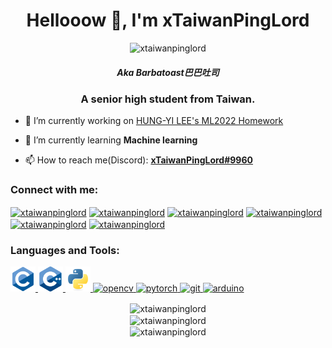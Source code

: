 <h1 align="center">Hellooow 👋, I'm xTaiwanPingLord</h1>
<p align="center"><img src="https://komarev.com/ghpvc/?username=xtaiwanpinglord&label=Profile%20views&color=1ea97f&style=flat" alt="xtaiwanpinglord" /></p>
<h5 align="center">Aka Barbatoast巴巴吐司</h5>
<h3 align="center">A senior high student from Taiwan.</h3>



- 📖 I’m currently working on [HUNG-YI LEE's ML2022 Homework](https://github.com/xTaiwanPingLord/ML2022-Spring-HW)

- 🌱 I’m currently learning **Machine learning**

- 📫 How to reach me(Discord): [**xTaiwanPingLord#9960**](http://discordapp.com/users/684030271074730047)



<h3 align="left">Connect with me:</h3>
<p align="left">
<a href="https://twitter.com/xtaiwanpinglord" target="blank"><img align="center" src="https://raw.githubusercontent.com/rahuldkjain/github-profile-readme-generator/master/src/images/icons/Social/twitter.svg" alt="xtaiwanpinglord" height="30" width="40" /></a>
<a href="https://fb.com/xtaiwanpinglord" target="blank"><img align="center" src="https://raw.githubusercontent.com/rahuldkjain/github-profile-readme-generator/master/src/images/icons/Social/facebook.svg" alt="xtaiwanpinglord" height="30" width="40" /></a>
<a href="https://instagram.com/xtaiwanpinglord" target="blank"><img align="center" src="https://raw.githubusercontent.com/rahuldkjain/github-profile-readme-generator/master/src/images/icons/Social/instagram.svg" alt="xtaiwanpinglord" height="30" width="40" /></a>
<a href="https://www.youtube.com/c/xtaiwanpinglord" target="blank"><img align="center" src="https://raw.githubusercontent.com/rahuldkjain/github-profile-readme-generator/master/src/images/icons/Social/youtube.svg" alt="xtaiwanpinglord" height="30" width="40" /></a>
<a href="https://www.leetcode.com/xtaiwanpinglord" target="blank"><img align="center" src="https://raw.githubusercontent.com/rahuldkjain/github-profile-readme-generator/master/src/images/icons/Social/leet-code.svg" alt="xtaiwanpinglord" height="30" width="40" /></a>
<a href="https://kaggle.com/xtaiwanpinglord" target="blank"><img align="center" src="https://raw.githubusercontent.com/rahuldkjain/github-profile-readme-generator/master/src/images/icons/Social/kaggle.svg" alt="xtaiwanpinglord" height="30" width="40" /></a>
</p>

<h3 align="left">Languages and Tools:</h3>
<p align="left">
<a href="https://www.cprogramming.com/" target="_blank" rel="noreferrer"><img src="https://raw.githubusercontent.com/devicons/devicon/master/icons/c/c-original.svg" alt="c" width="40" height="40"/> </a> 
<a href="https://www.w3schools.com/cpp/" target="_blank" rel="noreferrer"> <img src="https://raw.githubusercontent.com/devicons/devicon/master/icons/cplusplus/cplusplus-original.svg" alt="cplusplus" width="40" height="40"/> </a> 
<a href="https://www.python.org" target="_blank" rel="noreferrer"> <img src="https://raw.githubusercontent.com/devicons/devicon/master/icons/python/python-original.svg" alt="python" width="40" height="40"/> </a> 
</a> <a href="https://opencv.org/" target="_blank" rel="noreferrer"> <img src="https://www.vectorlogo.zone/logos/opencv/opencv-icon.svg" alt="opencv" width="40" height="40"/> </a> 
<a href="https://pytorch.org/" target="_blank" rel="noreferrer"> <img src="https://www.vectorlogo.zone/logos/pytorch/pytorch-icon.svg" alt="pytorch" width="40" height="40"/> </a> 
<a href="https://git-scm.com/" target="_blank" rel="noreferrer"> <img src="https://www.vectorlogo.zone/logos/git-scm/git-scm-icon.svg" alt="git" width="40" height="40"/> 
<a href="https://www.arduino.cc/" target="_blank" rel="noreferrer"><img src="https://cdn.worldvectorlogo.com/logos/arduino-1.svg" alt="arduino" width="40" height="40"/> </a>
</p>



<p align="center">
<img align="center" src="https://github-readme-stats-git-masterrstaa-rickstaa.vercel.app/api/top-langs?langs_count=6&username=xTaiwanPingLord&show_icons=true&theme=vue-dark&layout=compact&hide=css,html,javascript&count_private=true" alt="xtaiwanpinglord" />
<br>
<img align="center" src="https://github-readme-stats-git-masterrstaa-rickstaa.vercel.app/api?username=xTaiwanPingLord&show_icons=true&theme=vue-dark&count_private=true" alt="xtaiwanpinglord" />
<br>
<img align="center" src="https://github-readme-streak-stats.herokuapp.com/?user=xTaiwanPingLord&theme=vue-dark&mode=weekly" alt="xtaiwanpinglord" />
</p>
